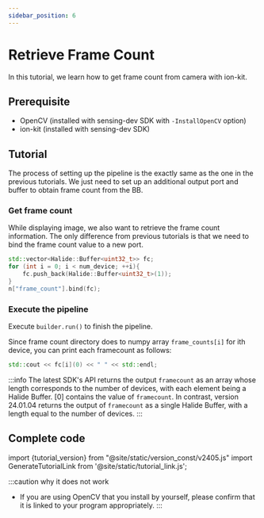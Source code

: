 ```yaml
---
sidebar_position: 6
---
```


# Retrieve Frame Count

In this tutorial, we learn how to get frame count from camera with ion-kit.

## Prerequisite

* OpenCV (installed with sensing-dev SDK with `-InstallOpenCV` option) 
* ion-kit (installed with sensing-dev SDK) 

## Tutorial

The process of setting up the pipeline is the exactly same as the one in the previous tutorials. We just need to set up an additional output port and buffer to obtain frame count from the BB.

### Get frame count 

While displaying image, we also want to retrieve the frame count information. The only difference from previous tutorials is that we need to bind the frame count value to a new port.

```c++
std::vector<Halide::Buffer<uint32_t>> fc;
for (int i = 0; i < num_device; ++i){
    fc.push_back(Halide::Buffer<uint32_t>(1));
}
n["frame_count"].bind(fc);
```

### Execute the pipeline

Execute `builder.run()` to finish the pipeline.

Since frame count directory does to numpy array `frame_counts[i]` for ith device, you can print each framecount as follows:

```c++
std::cout << fc[i](0) << " " << std::endl;
```

:::info
The latest SDK's API returns the output `framecount` as an array whose length corresponds to the number of devices, with each element being a Halide Buffer. [0] contains the value of `framecount`. In contrast, version 24.01.04 returns the output of `framecount` as a single Halide Buffer, with a length equal to the number of devices.
:::

## Complete code

import {tutorial_version} from "@site/static/version_const/v2405.js"
import GenerateTutorialLink from '@site/static/tutorial_link.js';

<GenerateTutorialLink language="cpp" tag={tutorial_version} tutorialfile="tutorial3_getting_frame_count" />

:::caution why it does not work
* If you are using OpenCV that you install by yourself, please confirm that it is linked to your program appropriately.
:::